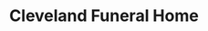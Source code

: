 ---
title: "Cleveland Funeral Home"
url: /cleveland/cleveland-funeral-home/
shop: funeral directors
---